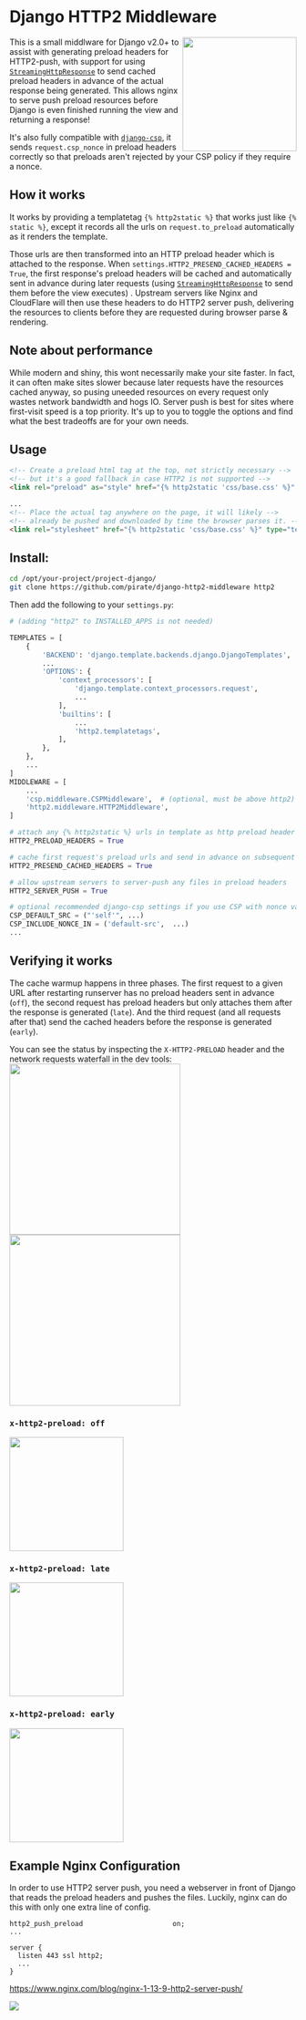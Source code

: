 # Django HTTP2 Middleware

<img src="https://blog.golang.org/h2push/serverpush.svg" height="200px" align="right">

This is a small middlware for Django v2.0+ to assist with generating preload headers for HTTP2-push, with support for using [`StreamingHttpResponse`](https://docs.djangoproject.com/en/2.2/ref/request-response/#django.http.StreamingHttpResponse) to send cached preload headers in advance of the actual response being generated. This allows nginx to serve push preload resources before
Django is even finished running the view and returning a response!

It's also fully compatible with [`django-csp`](https://django-csp.readthedocs.io/en/latest/configuration.html), it sends `request.csp_nonce` 
in preload headers correctly so that preloads aren't rejected by your CSP policy if they require a nonce.

## How it works

It works by providing a templatetag `{% http2static %}` that works just
like `{% static %}`, except it records all the urls on `request.to_preload` automatically as it renders the template.

Those urls are then transformed into an HTTP preload header which is attached to the response. When `settings.HTTP2_PRESEND_CACHED_HEADERS = True`, the first response's preload headers will be cached and automatically sent in advance during later requests (using [`StreamingHttpResponse`](https://docs.djangoproject.com/en/2.2/ref/request-response/#django.http.StreamingHttpResponse) to send them before the view executes) . Upstream servers like Nginx and CloudFlare will then use these headers to do HTTP2 server push, delivering the resources to clients before they are requested during browser parse & rendering.

## Note about performance

While modern and shiny, this wont necessarily make your site faster. In fact, it can often make sites slower because later requests have the resources cached anyway, so pusing uneeded resources on every request only wastes network bandwidth and hogs IO. Server push is best for sites where first-visit speed is a top priority.  It's up to you to toggle the options and find what the best tradeoffs are for your own needs.

## Usage
```html
<!-- Create a preload html tag at the top, not strictly necessary -->
<!-- but it's a good fallback in case HTTP2 is not supported -->
<link rel="preload" as="style" href="{% http2static 'css/base.css' %}" crossorigin nonce="{{request.csp_nonce}}">

...
<!-- Place the actual tag anywhere on the page, it will likely -->
<!-- already be pushed and downloaded by time the browser parses it. -->
<link rel="stylesheet" href="{% http2static 'css/base.css' %}" type="text/css" crossorigin nonce="{{request.csp_nonce}}">
```

## Install:

```bash
cd /opt/your-project/project-django/
git clone https://github.com/pirate/django-http2-middleware http2
```

Then add the following to your `settings.py`:
```python
# (adding "http2" to INSTALLED_APPS is not needed)

TEMPLATES = [
    {
        'BACKEND': 'django.template.backends.django.DjangoTemplates',
        ...
        'OPTIONS': {
            'context_processors': [
                'django.template.context_processors.request',
                ...
            ],
            'builtins': [
                ...
                'http2.templatetags',
            ],
        },
    },
    ...
]
MIDDLEWARE = [
    ...
    'csp.middleware.CSPMiddleware',  # (optional, must be above http2)
    'http2.middleware.HTTP2Middleware',
]

# attach any {% http2static %} urls in template as http preload header
HTTP2_PRELOAD_HEADERS = True

# cache first request's preload urls and send in advance on subsequent requests
HTTP2_PRESEND_CACHED_HEADERS = True

# allow upstream servers to server-push any files in preload headers
HTTP2_SERVER_PUSH = True

# optional recommended django-csp settings if you use CSP with nonce validation
CSP_DEFAULT_SRC = ("'self'", ...)
CSP_INCLUDE_NONCE_IN = ('default-src',  ...)
...
```

## Verifying it works

The cache warmup happens in three phases.  The first request to a given URL
after restarting runserver has no preload headers sent in advance (`off`), the second request has preload headers but only
attaches them after the response is generated (`late`).  And the third request
(and all requests after that) send the cached headers before the response is generated (`early`).

You can see the status by inspecting the `X-HTTP2-PRELOAD` header and the network requests waterfall in the dev tools:  
<img src="https://i.imgur.com/cHRF8ZF.png" width="300px">
<img src="https://i.imgur.com/g0ZU5u9.png" width="300px">

### `x-http2-preload: off`

<img src="https://i.imgur.com/sN5Rmjn.png" width="200px">

### `x-http2-preload: late`

<img src="https://i.imgur.com/pSOcGQy.png" width="200px">

### `x-http2-preload: early`

<img src="https://i.imgur.com/ouRu1rf.png" width="200px">




## Example Nginx Configuration

In order to use HTTP2 server push, you need a webserver in front of Django that reads
the <Link> preload headers and pushes the files.  Luckily, nginx can do this with only
one extra line of config.

```nginx
http2_push_preload                      on;
...

server {
  listen 443 ssl http2;
  ...
}
```

https://www.nginx.com/blog/nginx-1-13-9-http2-server-push/

<img src="https://www.nginx.com/wp-content/uploads/2018/02/http2-server-push-testing-results.png">
